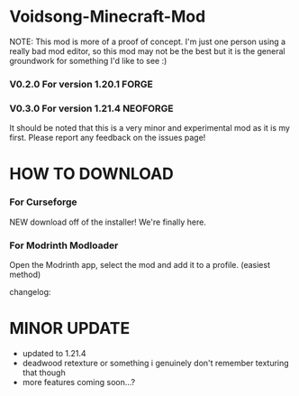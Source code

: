 # Voidsong-Minecraft-Mod

NOTE: This mod is more of a proof of concept. I'm just one person using a really bad mod editor, so this mod may not be the best but it is the general groundwork for something I'd like to see :)

### V0.2.0 For version 1.20.1 FORGE
### V0.3.0 For version 1.21.4 NEOFORGE
It should be noted that this is a very minor
and experimental mod as it is my first. Please
report any feedback on the issues page!

# HOW TO DOWNLOAD
### For Curseforge
NEW download off of the installer! We're finally here.
### For Modrinth Modloader
Open the Modrinth app, select the mod and add it to a profile. (easiest method)

changelog:

# MINOR UPDATE
- updated to 1.21.4
- deadwood retexture or something i genuinely don't remember texturing that though
- more features coming soon...?
